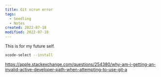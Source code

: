 ```yaml
---
title: Git xcrun error
tags:
  - Seedling
  - Notes
created: 2022-07-18
modified: 2022-07-18
---
```


This is for my future self.

```bash
xcode-select --install
```

https://apple.stackexchange.com/questions/254380/why-am-i-getting-an-invalid-active-developer-path-when-attempting-to-use-git-a
